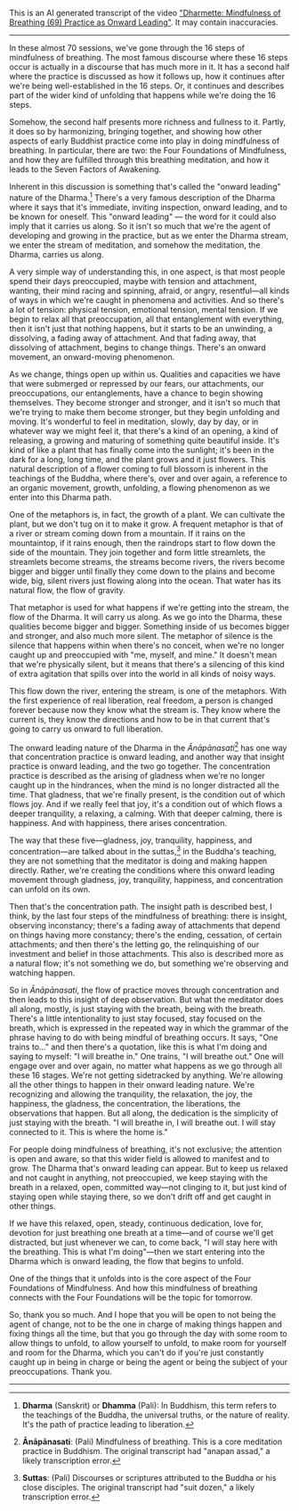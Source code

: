 This is an AI generated transcript of the video ["Dharmette: Mindfulness of Breathing (69) Practice as Onward Leading"](https://www.youtube.com/watch?v=vIFjE-MyGz4). It may contain inaccuracies.

***

In these almost 70 sessions, we've gone through the 16 steps of mindfulness of breathing. The most famous discourse where these 16 steps occur is actually in a discourse that has much more in it. It has a second half where the practice is discussed as how it follows up, how it continues after we're being well-established in the 16 steps. Or, it continues and describes part of the wider kind of unfolding that happens while we're doing the 16 steps.

Somehow, the second half presents more richness and fullness to it. Partly, it does so by harmonizing, bringing together, and showing how other aspects of early Buddhist practice come into play in doing mindfulness of breathing. In particular, there are two: the Four Foundations of Mindfulness, and how they are fulfilled through this breathing meditation, and how it leads to the Seven Factors of Awakening.

Inherent in this discussion is something that's called the "onward leading" nature of the Dharma.[^1] There's a very famous description of the Dharma where it says that it's immediate, inviting inspection, onward leading, and to be known for oneself. This "onward leading" — the word for it could also imply that it carries us along. So it isn't so much that we're the agent of developing and growing in the practice, but as we enter the Dharma stream, we enter the stream of meditation, and somehow the meditation, the Dharma, carries us along.

A very simple way of understanding this, in one aspect, is that most people spend their days preoccupied, maybe with tension and attachment, wanting, their mind racing and spinning, afraid, or angry, resentful—all kinds of ways in which we're caught in phenomena and activities. And so there's a lot of tension: physical tension, emotional tension, mental tension. If we begin to relax all that preoccupation, all that entanglement with everything, then it isn't just that nothing happens, but it starts to be an unwinding, a dissolving, a fading away of attachment. And that fading away, that dissolving of attachment, begins to change things. There's an onward movement, an onward-moving phenomenon.

As we change, things open up within us. Qualities and capacities we have that were submerged or repressed by our fears, our attachments, our preoccupations, our entanglements, have a chance to begin showing themselves. They become stronger and stronger, and it isn't so much that we're trying to make them become stronger, but they begin unfolding and moving. It's wonderful to feel in meditation, slowly, day by day, or in whatever way we might feel it, that there's a kind of an opening, a kind of releasing, a growing and maturing of something quite beautiful inside. It's kind of like a plant that has finally come into the sunlight; it's been in the dark for a long, long time, and the plant grows and it just flowers. This natural description of a flower coming to full blossom is inherent in the teachings of the Buddha, where there's, over and over again, a reference to an organic movement, growth, unfolding, a flowing phenomenon as we enter into this Dharma path.

One of the metaphors is, in fact, the growth of a plant. We can cultivate the plant, but we don't tug on it to make it grow. A frequent metaphor is that of a river or stream coming down from a mountain. If it rains on the mountaintop, if it rains enough, then the raindrops start to flow down the side of the mountain. They join together and form little streamlets, the streamlets become streams, the streams become rivers, the rivers become bigger and bigger until finally they come down to the plains and become wide, big, silent rivers just flowing along into the ocean. That water has its natural flow, the flow of gravity.

That metaphor is used for what happens if we're getting into the stream, the flow of the Dharma. It will carry us along. As we go into the Dharma, these qualities become bigger and bigger. Something inside of us becomes bigger and stronger, and also much more silent. The metaphor of silence is the silence that happens within when there's no conceit, when we're no longer caught up and preoccupied with "me, myself, and mine." It doesn't mean that we're physically silent, but it means that there's a silencing of this kind of extra agitation that spills over into the world in all kinds of noisy ways.

This flow down the river, entering the stream, is one of the metaphors. With the first experience of real liberation, real freedom, a person is changed forever because now they know what the stream is. They know where the current is, they know the directions and how to be in that current that's going to carry us onward to full liberation.

The onward leading nature of the Dharma in the *Ānāpānasati*[^2] has one way that concentration practice is onward leading, and another way that insight practice is onward leading, and the two go together. The concentration practice is described as the arising of gladness when we're no longer caught up in the hindrances, when the mind is no longer distracted all the time. That gladness, that we're finally present, is the condition out of which flows joy. And if we really feel that joy, it's a condition out of which flows a deeper tranquility, a relaxing, a calming. With that deeper calming, there is happiness. And with happiness, there arises concentration.

The way that these five—gladness, joy, tranquility, happiness, and concentration—are talked about in the suttas,[^3] in the Buddha's teaching, they are not something that the meditator is doing and making happen directly. Rather, we're creating the conditions where this onward leading movement through gladness, joy, tranquility, happiness, and concentration can unfold on its own.

Then that's the concentration path. The insight path is described best, I think, by the last four steps of the mindfulness of breathing: there is insight, observing inconstancy; there's a fading away of attachments that depend on things having more constancy; there's the ending, cessation, of certain attachments; and then there's the letting go, the relinquishing of our investment and belief in those attachments. This also is described more as a natural flow; it's not something we do, but something we're observing and watching happen.

So in *Ānāpānasati*, the flow of practice moves through concentration and then leads to this insight of deep observation. But what the meditator does all along, mostly, is just staying with the breath, being with the breath. There's a little intentionality to just stay focused, stay focused on the breath, which is expressed in the repeated way in which the grammar of the phrase having to do with being mindful of breathing occurs. It says, "One trains to..." and then there's a quotation, like this is what I'm doing and saying to myself: "I will breathe in." One trains, "I will breathe out." One will engage over and over again, no matter what happens as we go through all these 16 stages. We're not getting sidetracked by anything. We're allowing all the other things to happen in their onward leading nature. We're recognizing and allowing the tranquility, the relaxation, the joy, the happiness, the gladness, the concentration, the liberations, the observations that happen. But all along, the dedication is the simplicity of just staying with the breath. "I will breathe in, I will breathe out. I will stay connected to it. This is where the home is."

For people doing mindfulness of breathing, it's not exclusive; the attention is open and aware, so that this wider field is allowed to manifest and to grow. The Dharma that's onward leading can appear. But to keep us relaxed and not caught in anything, not preoccupied, we keep staying with the breath in a relaxed, open, committed way—not clinging to it, but just kind of staying open while staying there, so we don't drift off and get caught in other things.

If we have this relaxed, open, steady, continuous dedication, love for, devotion for just breathing one breath at a time—and of course we'll get distracted, but just whenever we can, to come back, "I will stay here with the breathing. This is what I'm doing"—then we start entering into the Dharma which is onward leading, the flow that begins to unfold.

One of the things that it unfolds into is the core aspect of the Four Foundations of Mindfulness. And how this mindfulness of breathing connects with the Four Foundations will be the topic for tomorrow.

So, thank you so much. And I hope that you will be open to not being the agent of change, not to be the one in charge of making things happen and fixing things all the time, but that you go through the day with some room to allow things to unfold, to allow yourself to unfold, to make room for yourself and room for the Dharma, which you can't do if you're just constantly caught up in being in charge or being the agent or being the subject of your preoccupations. Thank you.

***

[^1]: **Dharma** (Sanskrit) or **Dhamma** (Pali): In Buddhism, this term refers to the teachings of the Buddha, the universal truths, or the nature of reality. It's the path of practice leading to liberation.
[^2]: **Ānāpānasati**: (Pali) Mindfulness of breathing. This is a core meditation practice in Buddhism. The original transcript had "anapan assad," a likely transcription error.
[^3]: **Suttas**: (Pali) Discourses or scriptures attributed to the Buddha or his close disciples. The original transcript had "suit dozen," a likely transcription error.